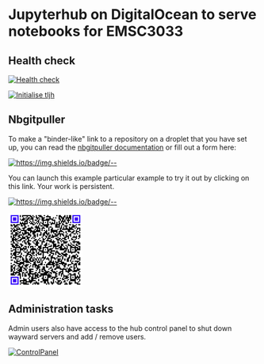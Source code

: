 # Jupyterhub on DigitalOcean to serve notebooks for EMSC3033


## Health check

[![Health check](https://github.com/ANU-RSES-Education/EMSC-3033/actions/workflows/health_check.yml/badge.svg)](https://github.com/ANU-RSES-Education/EMSC-3033/actions/workflows/health_check.yml)

[![Initialise tljh](https://github.com/ANU-RSES-Education/EMSC-3033/actions/workflows/install_tljh.yml/badge.svg)](https://github.com/ANU-RSES-Education/EMSC-3033/actions/workflows/install_tljh.yml)

## Nbgitpuller

To make a "binder-like" link to a repository on a droplet that you have set up, you can read the [nbgitpuller documentation](https://jupyterhub.github.io/nbgitpuller/link.html) or fill out a form here:

[![https://img.shields.io/badge/<LABEL>-<MESSAGE>-<COLOR>](https://img.shields.io/badge/Admin-LinkMaker-Red)](https://jupyterhub.github.io/nbgitpuller/link.html?hub=https://emsc3033-2021.rses.underworldcloud.org&repo=https://github.com/ANU-RSES-Education/EMSC-3033)

You can launch this example particular example to try it out by clicking on this link. Your work is persistent. 
    
[![https://img.shields.io/badge/<LABEL>-<MESSAGE>-<COLOR>](https://img.shields.io/badge/Launch-Demo-blue)](https://emsc3033-2021.rses.underworldcloud.org/hub/user-redirect/git-pull?repo=https%3A%2F%2Fgithub.com%2FANU-RSES-Education%2FEMSC-3033&urlpath=lab%2Ftree%2FEMSC-3033%2FStartHere.ipynb&branch=master)

<img src="ImagesEtc/EMSC-3033-2021-QRcode.png" alt="QR Code" width="150" >
    
## Administration tasks

<!--
If the hub has a self-signup page it can be reached here:
[![Signup](https://img.shields.io/badge/User-Signup-blue)](https://emsc3033-2021.rses.underworldcloud.org/hub/signup)

And the corresponding page for an admin user to authorise the users after they sign-up is 
[![Authorize](https://img.shields.io/badge/Admin-Authorize-Red)](https://emsc3033-2021.rses.underworldcloud.org/hub/authorize)
-->
   
Admin users also have access to the hub control panel to shut down wayward servers and add / remove users. 
    
[![ControlPanel](https://img.shields.io/badge/Admin-HubControlPanel-Red)](https://emsc3033-2021.rses.underworldcloud.org/hub/admin)
    
    


